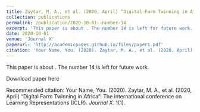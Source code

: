 ```yaml
---
title: Zaytar, M. A., et al. (2020, April) “Digital Farm Twinning in Africa”: The international conference on Learning Representations (ICLR).
collection: publications
permalink: /publication/2020-10-01--number-14
excerpt: 'This paper is about . The number 14 is left for future work.'
date: 2020-10-01
venue: 'Journal X'
paperurl: 'http://academicpages.github.io/files/paper1.pdf'
citation: 'Your Name, You. (2020). Zaytar, M. A., et al. (2020, April) “Digital Farm Twinning in Africa”: The international conference on Learning Representations (ICLR). <i>Journal X</i>. 1(1).'
---
```

This paper is about . The number 14 is left for future work.

Download paper here

Recommended citation: Your Name, You. (2020). Zaytar, M. A., et al. (2020, April) “Digital Farm Twinning in Africa”: The international conference on Learning Representations (ICLR). <i>Journal X</i>. 1(1).
